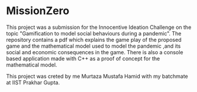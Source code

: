 # MissionZero
This project was a submission for the Innocentive Ideation Challenge on the topic "Gamification to model social behaviours during a pandemic". The repository contains a pdf which explains the game play of the proposed game and the mathematical model used to model the pandemic ,and its social and economic consequences in the game. There is also a console based application made with C++ as a proof of concept for the mathematical model.

This project was creted by me Murtaza Mustafa Hamid with my batchmate at IIST Prakhar Gupta.
